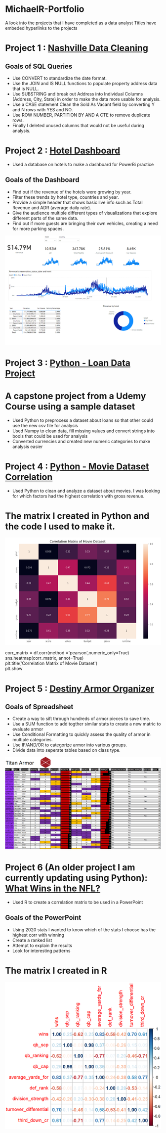 # MichaelR-Portfolio 
A look into the projects that I have completed as a data analyst
Titles have embeded hyperlinks to the projects


# Project 1 : [Nashville Data Cleaning](https://github.com/MichaelR98/NashvilleDataCleaning) 
## Goals of SQL Queries
* Use CONVERT to standardize the date format.
* Use the JOIN and IS NULL functions to populate property address data that is NULL.
* Use SUBSTRING and break out Address into Individual Columns (Address, City, State) in order to make the data more usable for analysis.
* Use a CASE statement Clean the Sold As Vacant field by converting Y and N rows with YES and NO. 
* Use ROW NUMBER, PARTITION BY AND A CTE to remove duplicate rows.
* Finally I deleted unused columns that would not be useful during analysis.



# Project 2 : [Hotel Dashboard](https://github.com/MichaelR98/Hotel-Project)
* Used a database on hotels to make a dashboard for PowerBi practice

## Goals of the Dashboard
* Find out if the revenue of the hotels were growing by year. 
* Filter these trends by hotel type, countries and year.
* Provide a simple header that shows basic live info such as Total Revenue and ADR (average daily rate).
* Give the audience multiple different types of visualizations that explore different parts of the same data.
* Find out if more guests are bringing their own vehicles, creating a need for more parking spaces.

![](images/image_2021-07-20_120801.png)


# Project 3 : [Python - Loan Data Project](https://github.com/MichaelR98/CRM-Python-Preprocessing-Project/blob/main/loan-data-preprocessed.csv)
# A capstone project from a Udemy Course using a sample dataset
* Used Python to preprocess a dataset about loans so that other could use the new csv file for analysis
* Used Numpy to clean data, fill missing values and convert strings into bools that could be used for analysis 
* Converted currencies and created new numeric categories to make analysis easier


# Project 4 : [Python - Movie Dataset Correlation](https://github.com/MichaelR98/Python-Regression-Project)
* Used Python to clean and analyze a dataset about movies. I was looking for which factors had the highest correlation with gross revenue.

# The matrix I created in Python and the code I used to make it.
![](images/python%20movie%20matrix.PNG)

corr_matrix = df.corr(method ='pearson',numeric_only=True)    
sns.heatmap(corr_matrix, annot=True)  
plt.title('Correlation Matrix of Movie Dataset')  
plt.show  

# Project 5 : [Destiny Armor Organizer](https://github.com/MichaelR98/Destiny2-Armor) 
## Goals of Spreadsheet
* Create a way to sift through hundreds of armor pieces to save time.
* Use a SUM function to add togther similar stats to create a new matric to evaluate armor 
* Use Conditional Formatting to quickly assess the quality of armor in multiple categories.
* Use IF/AND/OR to categorize armor into various groups.
* Divide data into seperate tables based on class type. 

![](images/armorexample.PNG)

# Project 6 (An older project I am currently updating using Python): [What Wins in the NFL?](https://github.com/MichaelR98/NFL-Powerpoint)
* Used R to create a correlation matrix to be used in a PowerPoint

## Goals of the PowerPoint
* Using 2020 stats I wanted to know which of the stats I choose has the highest corr with winning
* Create a ranked list
* Attempt to explain the results
* Look for interesting patterns

# The matrix I created in R 
![](images/nfl%20matrix.PNG)







